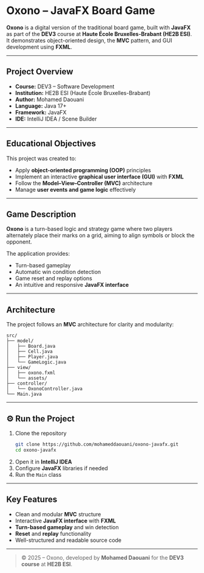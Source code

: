 # Oxono – JavaFX Board Game

**Oxono** is a digital version of the traditional board game, built with **JavaFX** as part of the **DEV3** course at **Haute École Bruxelles-Brabant (HE2B ESI)**.  
It demonstrates object-oriented design, the **MVC** pattern, and GUI development using **FXML**.

---

## Project Overview
- **Course:** DEV3 – Software Development  
- **Institution:** HE2B ESI (Haute École Bruxelles-Brabant)  
- **Author:** Mohamed Daouani  
- **Language:** Java 17+  
- **Framework:** JavaFX  
- **IDE:** IntelliJ IDEA / Scene Builder  

---

## Educational Objectives
This project was created to:
- Apply **object-oriented programming (OOP)** principles  
- Implement an interactive **graphical user interface (GUI)** with **FXML**  
- Follow the **Model–View–Controller (MVC)** architecture  
- Manage **user events and game logic** effectively  

---

## Game Description
**Oxono** is a turn-based logic and strategy game where two players alternately place their marks on a grid, aiming to align symbols or block the opponent.  

The application provides:
- Turn-based gameplay  
- Automatic win condition detection  
- Game reset and replay options  
- An intuitive and responsive **JavaFX interface**  

---

## Architecture
The project follows an **MVC** architecture for clarity and modularity:

```
src/
├── model/
│   ├── Board.java
│   ├── Cell.java
│   ├── Player.java
│   └── GameLogic.java
├── view/
│   ├── oxono.fxml
│   └── assets/
├── controller/
│   └── OxonoController.java
└── Main.java
```

---

## ⚙️ Run the Project
1. Clone the repository  
   ```bash
   git clone https://github.com/mohameddaouani/oxono-javafx.git
   cd oxono-javafx
   ```
2. Open it in **IntelliJ IDEA**  
3. Configure **JavaFX** libraries if needed  
4. Run the `Main` class  

---

## Key Features
- Clean and modular **MVC** structure  
- Interactive **JavaFX interface** with **FXML**  
- **Turn-based gameplay** and win detection  
- **Reset** and **replay** functionality  
- Well-structured and readable source code  

---

> © 2025 – Oxono, developed by **Mohamed Daouani** for the **DEV3 course** at **HE2B ESI**.
